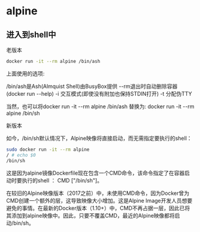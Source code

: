 # alpine

## 进入到shell中

老版本

```sh
docker run -it --rm alpine /bin/ash
```

上面使用的选项:

/bin/ash是Ash(Almquist Shell)由BusyBox提供
--rm退出时自动删除容器(docker run --help)
-i 交互模式(即使没有附加也保持STDIN打开)
-t 分配伪TTY

当然，也可以将docker run -it --rm alpine /bin/ash
替换为:
docker run -it --rm alpine /bin/sh



新版本

如今，/bin/sh默认情况下，Alpine映像将直接启动，而无需指定要执行的shell：

```sh
sudo docker run -it --rm alpine  
/ # echo $0  
/bin/sh  
```

这是因为alpine镜像Dockerfile现在包含一个CMD命令，该命令指定了在容器启动时要执行的shell ： CMD ["/bin/sh"]。

在较旧的Alpine映像版本（2017之前）中，未使用CMD命令，因为Docker曾为CMD创建一个额外的层，这导致映像大小增加。这是Alpine Image开发人员想要避免的事情。在最新的Docker版本（1.10+）中，CMD不再占据一层，因此已将其添加到alpine映像中。因此，只要不覆盖CMD，最近的Alpine映像都将启动/bin/sh。